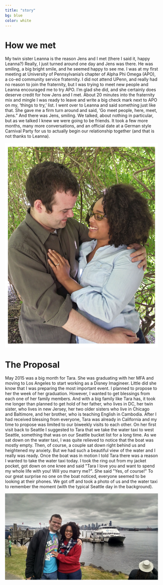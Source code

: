 ```yaml
---
title: "story"
bg: blue
color: white
---
```


# How we met
My twin sister Leanna is the reason Jens and I met (there I said it, happy Leanna?) Really, I just turned around one day and Jens was there. He was smiling, a big bright smile, and he seemed happy to see me. I was at my first meeting at University of Pennsylvania’s chapter of Alpha Phi Omega (APO), a co-ed community service fraternity. I did not attend UPenn, and really had no reason to join the fraternity, but I was trying to meet new people and Leanna encouraged me to try APO. I’m glad she did, and she certainly does deserve credit for how Jens and I met. About 20 minutes into the fraternity mix and mingle I was ready to leave and write a big check mark next to APO on my, ‘things to try,’ list. I went over to Leanna and said something just like that. She gave me a firm turn around and said, ‘Go meet people, here, meet, Jens.” And there was Jens, smiling. We talked, about nothing in particular, but as we talked I knew we were going to be friends. It took a few more months, many more conversations, and an official date at a German style Carnival Party for us to actually begin our relationship together (and that is not thanks to Leanna).

<div>
<img src="img/us/engagment_holding_border.jpg" alt="how we met" title="how we met" align="middle">
</div>

# The Proposal
May 2015 was a big month for Tara. She was graduating with her MFA and moving to Los Angeles to start working as a Disney Imagineer. Little did she know that I was preparing the most important event. I planned to propose to her the week of her graduation. However, I wanted to get blessings from each one of her family members. And with a big family like Tara has, it took me longer than planned to get hold of her father, who lives in DC, her twin sister, who lives in new Jersey, her two older sisters who live in Chicago and Baltimore, and her brother, who is teaching English in Cambodia. After I had received blessing from everyone, Tara was already in California and my time to propose was limited to our biweekly visits to each other. On her first visit back to Seattle I suggested to Tara that we take the water taxi to west Seattle, something that was on our Seattle bucket list for a long time. As we sat down on the water taxi, I was quite relieved to notice that the boat was mostly empty. Then, of course, a couple sat down right behind us and heightened my anxiety. But we had such a beautiful view of the water and I really was ready. Once the boat was in motion I told Tara there was a reason I wanted to take the water taxi today. I took the ring out from my jacket pocket, got down on one knee and said "Tara I love you and want to spend my whole life with you! Will you marry me?". She said "Yes, of course!" To our great surprise no one on the boat noticed, everyone seemed to be looking at their phones. We got off and took a photo of us and the water taxi to remember the moment (with the typical Seattle day in the background).
<div>
<img src="img/us/engagement.jpg" alt="Our engagement happened under a typical Seattle skyline." title="engagement" />
</div>

